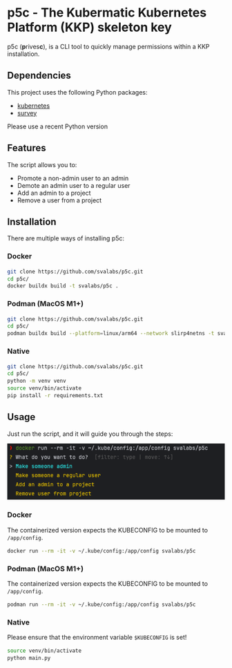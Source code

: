 # p5c - The Kubermatic Kubernetes Platform (KKP) skeleton key

p5c (**p**rives**c**), is a CLI tool to quickly manage permissions within a KKP installation.


## Dependencies

This project uses the following Python packages:

- [kubernetes](https://pypi.org/project/kubernetes/)
- [survey](https://pypi.org/project/survey/)

Please use a recent Python version

## Features

 The script allows you to:
- Promote a non-admin user to an admin
- Demote an admin user to a regular user
- Add an admin to a project
- Remove a user from a project

## Installation
 
There are multiple ways of installing p5c:

### Docker 

```bash
git clone https://github.com/svalabs/p5c.git
cd p5c/
docker buildx build -t svalabs/p5c .
```

### Podman (MacOS M1+)

```bash
git clone https://github.com/svalabs/p5c.git
cd p5c/
podman buildx build --platform=linux/arm64 --network slirp4netns -t svalabs/p5c .
```

### Native

```bash
git clone https://github.com/svalabs/p5c.git
cd p5c/
python -m venv venv
source venv/bin/activate
pip install -r requirements.txt
```

## Usage

Just run the script, and it will guide you through the steps:

![img.png](assets/img.png)


### Docker

The containerized version expects the KUBECONFIG to be mounted to `/app/config`.

```bash
docker run --rm -it -v ~/.kube/config:/app/config svalabs/p5c
```

### Podman (MacOS M1+)

The containerized version expects the KUBECONFIG to be mounted to `/app/config`.

```bash
podman run --rm -it -v ~/.kube/config:/app/config svalabs/p5c
```

### Native

Please ensure that the environment variable `$KUBECONFIG` is set!

```bash
source venv/bin/activate
python main.py
```
